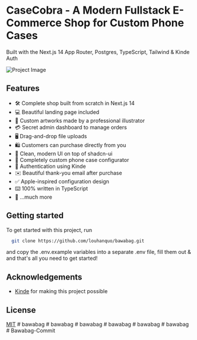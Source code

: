 # CaseCobra - A Modern Fullstack E-Commerce Shop for Custom Phone Cases

Built with the Next.js 14 App Router, Postgres, TypeScript, Tailwind & Kinde Auth

![Project Image](https://github.com/joschan21/casecobra/blob/master/public/thumbnail.png)

## Features

- 🛠️ Complete shop built from scratch in Next.js 14
- 💻 Beautiful landing page included
- 🎨 Custom artworks made by a professional illustrator
- 💳 Secret admin dashboard to manage orders
- 🖥️ Drag-and-drop file uploads
- 🛍️ Customers can purchase directly from you
- 🌟 Clean, modern UI on top of shadcn-ui
- 🛒 Completely custom phone case configurator
- 🔑 Authentication using Kinde
- ✉️ Beautiful thank-you email after purchase
- ✅ Apple-inspired configuration design
- ⌨️ 100% written in TypeScript
- 🎁 ...much more

## Getting started

To get started with this project, run

```bash
  git clone https://github.com/louhanquo/bawabag.git
```

and copy the .env.example variables into a separate .env file, fill them out & and that's all you need to get started!


## Acknowledgements

- [Kinde](https://link.joshtriedcoding.com/kinde) for making this project possible

## License

[MIT](https://choosealicense.com/licenses/mit/)
#   b a w a b a g 
 
 #   b a w a b a g 
 
 #   b a w a b a g  
 #   b a w a b a g  
 #   b a w a b a g  
 #   b a w a b a g  
 #   B a w a b a g - C o m m i t  
 